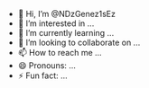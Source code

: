 - 👋 Hi, I’m @NDzGenez1sEz
- 👀 I’m interested in ...
- 🌱 I’m currently learning ...
- 💞️ I’m looking to collaborate on ...
- 📫 How to reach me ...
- 😄 Pronouns: ...
- ⚡ Fun fact: ...

<!---
NDzGenez1sEz/NDzGenez1sEz is a ✨ special ✨ repository because its `README.md` (this file) appears on your GitHub profile.
You can click the Preview link to take a look at your changes.
--->
